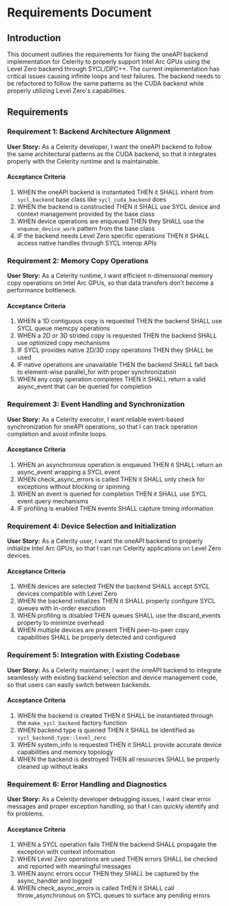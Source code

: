 # Requirements Document

## Introduction

This document outlines the requirements for fixing the oneAPI backend implementation for Celerity to properly support Intel Arc GPUs using the Level Zero backend through SYCL/DPC++. The current implementation has critical issues causing infinite loops and test failures. The backend needs to be refactored to follow the same patterns as the CUDA backend while properly utilizing Level Zero's capabilities.

## Requirements

### Requirement 1: Backend Architecture Alignment

**User Story:** As a Celerity developer, I want the oneAPI backend to follow the same architectural patterns as the CUDA backend, so that it integrates properly with the Celerity runtime and is maintainable.

#### Acceptance Criteria

1. WHEN the oneAPI backend is instantiated THEN it SHALL inherit from `sycl_backend` base class like `sycl_cuda_backend` does
2. WHEN the backend is constructed THEN it SHALL use SYCL device and context management provided by the base class
3. WHEN device operations are enqueued THEN they SHALL use the `enqueue_device_work` pattern from the base class
4. IF the backend needs Level Zero specific operations THEN it SHALL access native handles through SYCL interop APIs

### Requirement 2: Memory Copy Operations

**User Story:** As a Celerity runtime, I want efficient n-dimensional memory copy operations on Intel Arc GPUs, so that data transfers don't become a performance bottleneck.

#### Acceptance Criteria

1. WHEN a 1D contiguous copy is requested THEN the backend SHALL use SYCL queue memcpy operations
2. WHEN a 2D or 3D strided copy is requested THEN the backend SHALL use optimized copy mechanisms
3. IF SYCL provides native 2D/3D copy operations THEN they SHALL be used
4. IF native operations are unavailable THEN the backend SHALL fall back to element-wise parallel_for with proper synchronization
5. WHEN any copy operation completes THEN it SHALL return a valid async_event that can be queried for completion

### Requirement 3: Event Handling and Synchronization

**User Story:** As a Celerity executor, I want reliable event-based synchronization for oneAPI operations, so that I can track operation completion and avoid infinite loops.

#### Acceptance Criteria

1. WHEN an asynchronous operation is enqueued THEN it SHALL return an async_event wrapping a SYCL event
2. WHEN check_async_errors is called THEN it SHALL only check for exceptions without blocking or spinning
3. WHEN an event is queried for completion THEN it SHALL use SYCL event query mechanisms
4. IF profiling is enabled THEN events SHALL capture timing information

### Requirement 4: Device Selection and Initialization

**User Story:** As a Celerity user, I want the oneAPI backend to properly initialize Intel Arc GPUs, so that I can run Celerity applications on Level Zero devices.

#### Acceptance Criteria

1. WHEN devices are selected THEN the backend SHALL accept SYCL devices compatible with Level Zero
2. WHEN the backend initializes THEN it SHALL properly configure SYCL queues with in-order execution
3. WHEN profiling is disabled THEN queues SHALL use the discard_events property to minimize overhead
4. WHEN multiple devices are present THEN peer-to-peer copy capabilities SHALL be properly detected and configured

### Requirement 5: Integration with Existing Codebase

**User Story:** As a Celerity maintainer, I want the oneAPI backend to integrate seamlessly with existing backend selection and device management code, so that users can easily switch between backends.

#### Acceptance Criteria

1. WHEN the backend is created THEN it SHALL be instantiated through the `make_sycl_backend` factory function
2. WHEN backend type is queried THEN it SHALL be identified as `sycl_backend_type::level_zero`
3. WHEN system_info is requested THEN it SHALL provide accurate device capabilities and memory topology
4. WHEN the backend is destroyed THEN all resources SHALL be properly cleaned up without leaks

### Requirement 6: Error Handling and Diagnostics

**User Story:** As a Celerity developer debugging issues, I want clear error messages and proper exception handling, so that I can quickly identify and fix problems.

#### Acceptance Criteria

1. WHEN a SYCL operation fails THEN the backend SHALL propagate the exception with context information
2. WHEN Level Zero operations are used THEN errors SHALL be checked and reported with meaningful messages
3. WHEN async errors occur THEN they SHALL be captured by the async_handler and logged
4. WHEN check_async_errors is called THEN it SHALL call throw_asynchronous on SYCL queues to surface any pending errors
